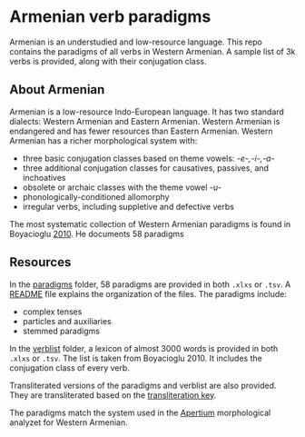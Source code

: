 # Armenian verb paradigms
Armenian is an understudied and low-resource language. This repo contains the paradigms of all verbs in Western Armenian. A sample list of 3k verbs is provided, along with their conjugation class.

## About Armenian
Armenian is a low-resource Indo-European language. It has two standard dialects: Western Armenian and Eastern Armenian. Western Armenian is endangered and has fewer resources than Eastern Armenian. Western Armenian has a richer morphological system with:
- three basic conjugation classes based on theme vowels: *-e-,-i-,-a-*
- three additional conjugation classes for causatives, passives, and inchoatives
- obsolete or archaic classes with the theme vowel *-u-*
- phonologically-conditioned allomorphy
- irregular verbs, including suppletive and defective verbs

The most systematic collection of Western Armenian paradigms is found in Boyacioglu [2010](https://www.asiatheque.com/en/book/hay-pay-les-verbes-de-larmenien-occidental-western-armenian-verbs). He documents 58 paradigms 

## Resources
In the [paradigms](paradigms/) folder, 58 paradigms are provided in both `.xlxs` or `.tsv`. A [README](paradigms/README.md) file explains the organization of the files. The paradigms include:
- complex tenses
- particles and auxiliaries
- stemmed paradigms

In the [verblist](verblist/)  folder, a lexicon of almost 3000 words is provided in both `.xlxs` or `.tsv`. The list is taken from Boyacioglu 2010. It includes the conjugation class of every verb.

Transliterated versions of the paradigms and verblist are also provided. They are transliterated based on the [transliteration key](transliteration.md).

The paradigms match the system used in the [Apertium](https://github.com/jhdeov/apertium-hyw) morphological analyzet for Western Armenian.

